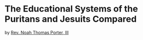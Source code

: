 # The Educational Systems of the Puritans and Jesuits Compared

by [Rev. Noah Thomas Porter, III](https://en.wikipedia.org/wiki/Noah_Porter)
